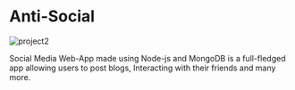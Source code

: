 # Anti-Social

![project2](https://user-images.githubusercontent.com/79148315/187667563-b3abb428-b2f1-4eae-aaff-9a4cfdac1c2e.png)

Social Media Web-App made using Node-js and MongoDB is a full-fledged app allowing users to post blogs, Interacting with
their friends and many more.
